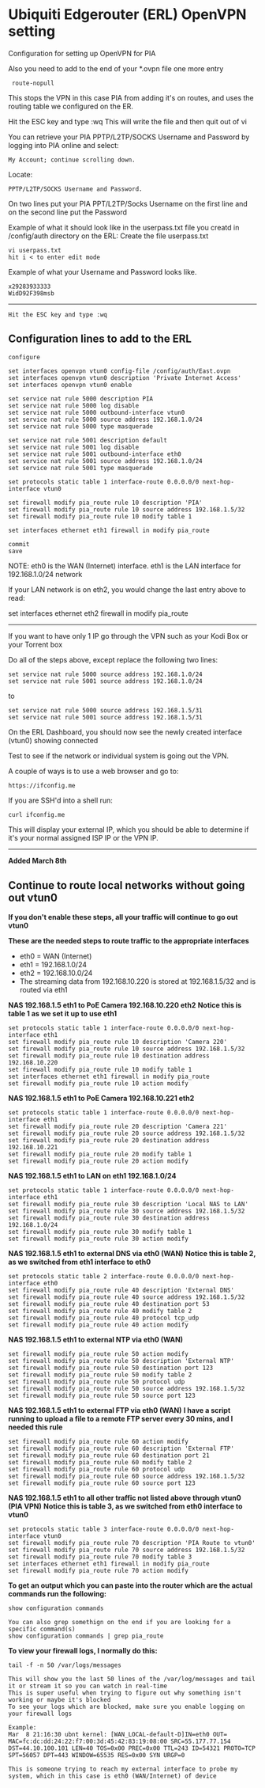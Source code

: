 # Ubiquiti Edgerouter (ERL) OpenVPN setting #
Configuration for setting up OpenVPN for PIA

 Also you need to add to the end of your *.ovpn file one more entry
     
     route-nopull
     
This stops the VPN in this case PIA from adding it's on routes, and uses the routing table we configured on the ER.

Hit the ESC key and type :wq
This will write the file and then quit out of vi

You can retrieve your PIA PPTP/L2TP/SOCKS Username and Password by logging into PIA online and select:

    My Account; continue scrolling down.
Locate:

    PPTP/L2TP/SOCKS Username and Password.
On two lines put your PIA PPT/L2TP/Socks Username on the first line and on the second line put the Password

Example of what it should look like in the userpass.txt file you creatd in /config/auth directory on the ERL:
Create the file userpass.txt

    vi userpass.txt
    hit i < to enter edit mode

Example of what your Username and Password looks like.
    
    x29283933333
    WidD92F398msb
    
__________________________________________________
    Hit the ESC key and type :wq

## Configuration lines to add to the ERL ##

    configure

    set interfaces openvpn vtun0 config-file /config/auth/East.ovpn
    set interfaces openvpn vtun0 description 'Private Internet Access'
    set interfaces openvpn vtun0 enable

    set service nat rule 5000 description PIA
    set service nat rule 5000 log disable
    set service nat rule 5000 outbound-interface vtun0
    set service nat rule 5000 source address 192.168.1.0/24
    set service nat rule 5000 type masquerade

    set service nat rule 5001 description default
    set service nat rule 5001 log disable
    set service nat rule 5001 outbound-interface eth0
    set service nat rule 5001 source address 192.168.1.0/24
    set service nat rule 5001 type masquerade

    set protocols static table 1 interface-route 0.0.0.0/0 next-hop-interface vtun0

    set firewall modify pia_route rule 10 description 'PIA'
    set firewall modify pia_route rule 10 source address 192.168.1.5/32
    set firewall modify pia_route rule 10 modify table 1

    set interfaces ethernet eth1 firewall in modify pia_route

    commit
    save

NOTE: eth0 is the WAN (Internet) interface. eth1 is the LAN interface for 192.168.1.0/24 network

If your LAN network is on eth2, you would change the last entry above to read:

set interfaces ethernet eth2 firewall in modify pia_route

------------------------

If you want to have only 1 IP go through the VPN such as your Kodi Box or your Torrent box

Do all of the steps above, except replace the following two lines:

    set service nat rule 5000 source address 192.168.1.0/24
    set service nat rule 5001 source address 192.168.1.0/24

to

    set service nat rule 5000 source address 192.168.1.5/31
    set service nat rule 5001 source address 192.168.1.5/31
      
On the ERL Dashboard, you should now see the newly created interface (vtun0) showing connected

Test to see if the network or individual system is going out the VPN.

A couple of ways is to use a web browser and go to:

    https://ifconfig.me
    
If you are SSH'd into a shell run:

    curl ifconfig.me
This will display your external IP, which you should be able to determine if it's your normal assigned ISP IP or the VPN IP.

__________________________
**Added March 8th**
## Continue to route local networks without going out vtun0 ##
**If you don't enable these steps, all your traffic will continue to go out vtun0**

**These are the needed steps to route traffic to the appropriate interfaces**

* eth0 = WAN (Internet)
* eth1 = 192.168.1.0/24
* eth2 = 192.168.10.0/24
* The streaming data from 192.168.10.220 is stored at 192.168.1.5/32 and is routed via eth1

**NAS 192.168.1.5 eth1 to PoE Camera 192.168.10.220 eth2**
**Notice this is table 1 as we set it up to use eth1**
    
    set protocols static table 1 interface-route 0.0.0.0/0 next-hop-interface eth1
    set firewall modify pia_route rule 10 description 'Camera 220'
    set firewall modify pia_route rule 10 source address 192.168.1.5/32
    set firewall modify pia_route rule 10 destination address 192.168.10.220
    set firewall modify pia_route rule 10 modify table 1
    set interfaces ethernet eth1 firewall in modify pia_route
    set firewall modify pia_route rule 10 action modify

**NAS 192.168.1.5 eth1 to PoE Camera 192.168.10.221 eth2**
    
    set protocols static table 1 interface-route 0.0.0.0/0 next-hop-interface eth1
    set firewall modify pia_route rule 20 description 'Camera 221'
    set firewall modify pia_route rule 20 source address 192.168.1.5/32
    set firewall modify pia_route rule 20 destination address 192.168.10.221
    set firewall modify pia_route rule 20 modify table 1
    set firewall modify pia_route rule 20 action modify

**NAS 192.168.1.5 eth1 to LAN on eth1 192.168.1.0/24**

    set protocols static table 1 interface-route 0.0.0.0/0 next-hop-interface eth1
    set firewall modify pia_route rule 30 description 'Local NAS to LAN'
    set firewall modify pia_route rule 30 source address 192.168.1.5/32
    set firewall modify pia_route rule 30 destination address 192.168.1.0/24
    set firewall modify pia_route rule 30 modify table 1
    set firewall modify pia_route rule 30 action modify   

**NAS 192.168.1.5 eth1 to external DNS via eth0 (WAN)**
**Notice this is table 2, as we switched from eth1 interface to eth0**
    
    set protocols static table 2 interface-route 0.0.0.0/0 next-hop-interface eth0
    set firewall modify pia_route rule 40 description 'External DNS'
    set firewall modify pia_route rule 40 source address 192.168.1.5/32
    set firewall modify pia_route rule 40 destination port 53
    set firewall modify pia_route rule 40 modify table 2
    set firewall modify pia_route rule 40 protocol tcp_udp
    set firewall modify pia_route rule 40 action modify   

**NAS 192.168.1.5 eth1 to external NTP via eth0 (WAN)**
    
    set firewall modify pia_route rule 50 action modify
    set firewall modify pia_route rule 50 description 'External NTP'
    set firewall modify pia_route rule 50 destination port 123
    set firewall modify pia_route rule 50 modify table 2
    set firewall modify pia_route rule 50 protocol udp
    set firewall modify pia_route rule 50 source address 192.168.1.5/32
    set firewall modify pia_route rule 50 source port 123
    
**NAS 192.168.1.5 eth1 to external FTP via eth0 (WAN)**
**I have a script running to upload a file to a remote FTP server every 30 mins, and I needed this rule**
    
    set firewall modify pia_route rule 60 action modify
    set firewall modify pia_route rule 60 description 'External FTP'
    set firewall modify pia_route rule 60 destination port 21
    set firewall modify pia_route rule 60 modify table 2
    set firewall modify pia_route rule 60 protocol udp
    set firewall modify pia_route rule 60 source address 192.168.1.5/32
    set firewall modify pia_route rule 60 source port 123

**NAS 192.168.1.5 eth1 to all other traffic not listed above through vtun0 (PIA VPN)**
**Notice this is table 3, as we switched from eth0 interface to vtun0**
    
    set protocols static table 3 interface-route 0.0.0.0/0 next-hop-interface vtun0
    set firewall modify pia_route rule 70 description 'PIA Route to vtun0'
    set firewall modify pia_route rule 70 source address 192.168.1.5/32
    set firewall modify pia_route rule 70 modify table 3
    set interfaces ethernet eth1 firewall in modify pia_route
    set firewall modify pia_route rule 70 action modify

**To get an output which you can paste into the router which are the actual commands run the following:**
    
    show configuration commands
    
    You can also grep somethign on the end if you are looking for a specific command(s)
    show configuration commands | grep pia_route
  
**To view your firewall logs, I normally do this:**
    
    tail -f -n 50 /var/logs/messages
    
    This will show you the last 50 lines of the /var/log/messages and tail it or stream it so you can watch in real-time
    This is super useful when trying to figure out why something isn't working or maybe it's blocked
    To see your logs which are blocked, make sure you enable logging on your firewall logs
    
    Example:
    Mar  8 21:16:30 ubnt kernel: [WAN_LOCAL-default-D]IN=eth0 OUT= MAC=fc:dc:dd:24:22:f7:00:3d:45:42:83:19:08:00 SRC=55.177.77.154 DST=44.10.100.101 LEN=40 TOS=0x00 PREC=0x00 TTL=243 ID=54321 PROTO=TCP SPT=56057 DPT=443 WINDOW=65535 RES=0x00 SYN URGP=0
    
    This is someone trying to reach my external interface to probe my system, which in this case is eth0 (WAN/Internet) of device
